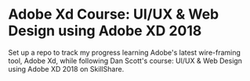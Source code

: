 # Adobe Xd Course: UI/UX & Web Design using Adobe XD 2018

Set up a repo to track my progress learning Adobe's latest wire-framing tool, Adobe Xd, while following Dan Scott's course: UI/UX & Web Design using Adobe XD 2018 on SkillShare.
